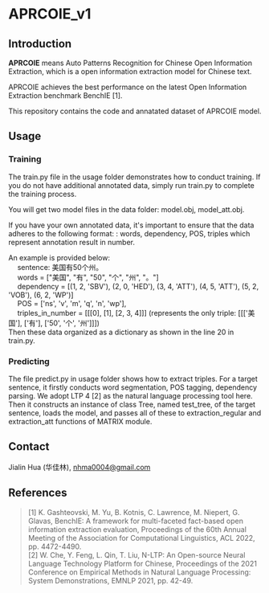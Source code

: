 # APRCOIE_v1
## Introduction
**APRCOIE** means Auto Patterns Recognition for Chinese Open Information Extraction, which is a open information extraction model for Chinese text.  

APRCOIE achieves the best performance on the latest Open Information Extraction benchmark BenchIE [1].  

This repository contains the code and annatated dataset of APRCOIE model. <br>
## Usage
### Training  

The train.py file in the usage folder demonstrates how to conduct training. If you do not have additional annotated data, simply run train.py to complete the training process.<br>

You will get two model files in the data folder: model.obj, model_att.obj. <br>

If you have your own annotated data, it's important to ensure that the data adheres to the following format: : words, dependency, POS, triples which represent annotation result in number. <br>

An example is provided below: <br>
&emsp; sentence: 美国有50个州。<br>
&emsp; words = ["美国", "有", "50", "个", "州", "。"] <br>
&emsp; dependency = [(1, 2, 'SBV'), (2, 0, 'HED'), (3, 4, 'ATT'), (4, 5, 'ATT'), (5, 2, 'VOB'), (6, 2, 'WP')] <br>
&emsp; POS = ['ns', 'v', 'm', 'q', 'n', 'wp'], \
&emsp; triples_in_number = [[[0], [1], [2, 3, 4]]] (represents the only triple: [[['美国'], ['有'], ['50', '个', '州']]]) <br>
Then these data organized as a dictionary as shown in the line 20 in train.py.  

### Predicting
The file predict.py in usage folder shows how to extract triples. For a target sentence, it firstly conducts word segmentation, POS tagging, dependency parsing. We adopt LTP 4 [2] as the natural language processing tool here. Then it constructs an instance of class Tree, named test_tree, of the target sentence, loads the model, and passes all of these to extraction_regular and extraction_att functions of MATRIX module. 
## Contact
Jialin Hua (华佳林), nhma0004@gmail.com
## References
> [1] K. Gashteovski, M. Yu, B. Kotnis, C. Lawrence, M. Niepert, G. Glavas, BenchIE: A framework for multi-faceted fact-based open information extraction evaluation, Proceedings of the 60th Annual Meeting of the Association for Computational Linguistics, ACL 2022, pp. 4472-4490. <br>
> [2] W. Che, Y. Feng, L. Qin, T. Liu, N-LTP: An Open-source Neural Language Technology Platform for Chinese, Proceedings of the 2021 Conference on Empirical Methods in Natural Language Processing: System Demonstrations, EMNLP 2021, pp. 42-49.



